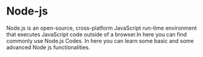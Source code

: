 # Node-js
Node.js is an open-source, cross-platform JavaScript run-time environment that executes JavaScript code outside of a browser.In here you can find commonly use Node.js Codes.
In here you can learn some basic and some advanced Node js functionalities.
